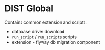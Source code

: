 # DIST Global

Contains common extension and scripts.

- database driver download
- `run_script` / `run_scripts` scripts
- extension - flyway db migration component
